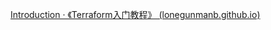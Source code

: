 [Introduction · 《Terraform入门教程》 (lonegunmanb.github.io)](https://lonegunmanb.github.io/introduction-terraform/)